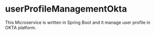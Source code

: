# userProfileManagementOkta
This Microservice is written in Spring Boot and it manage user profile in OKTA platform.
